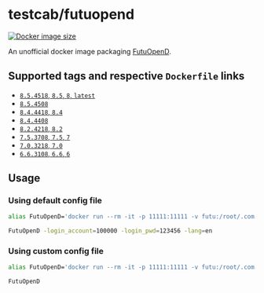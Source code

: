 # testcab/futuopend

[![Docker image size](https://badgen.net/docker/size/testcab/futuopend)](https://hub.docker.com/r/testcab/futuopend)

An unofficial docker image packaging [FutuOpenD](https://www.futunn.com/download/OpenAPI).


## Supported tags and respective `Dockerfile` links

* [`8.5.4518`, `8.5`, `8`, `latest`](https://github.com/testcab/docker-futuopend/blob/main/Dockerfile)
* [`8.5.4508`](https://github.com/testcab/docker-futuopend/blob/8.5.4508/Dockerfile)
* [`8.4.4418`, `8.4`](https://github.com/testcab/docker-futuopend/blob/8.4/Dockerfile)
* [`8.4.4408`](https://github.com/testcab/docker-futuopend/blob/8.4.4408/Dockerfile)
* [`8.2.4218`, `8.2`](https://github.com/testcab/docker-futuopend/blob/8.2/Dockerfile)
* [`7.5.3708`, `7.5`, `7`](https://github.com/testcab/docker-futuopend/blob/7.5/Dockerfile)
* [`7.0.3218`, `7.0`](https://github.com/testcab/docker-futuopend/blob/7.0/Dockerfile)
* [`6.6.3108`, `6.6`, `6`](https://github.com/testcab/docker-futuopend/blob/6/Dockerfile)


## Usage

### Using default config file

```sh
alias FutuOpenD='docker run --rm -it -p 11111:11111 -v futu:/root/.com.futunn.FutuOpenD testcab/futuopend'

FutuOpenD -login_account=100000 -login_pwd=123456 -lang=en
```

### Using custom config file

```sh
alias FutuOpenD='docker run --rm -it -p 11111:11111 -v futu:/root/.com.futunn.FutuOpenD -v "$(PWD)"/FutuOpenD.xml:/opt/FutuOpenD/FutuOpenD.xml testcab/futuopend'

FutuOpenD
```
